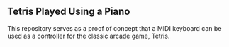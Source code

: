 ## Tetris Played Using a Piano
This repository serves as a proof of concept that a MIDI keyboard can be used as a controller for the classic arcade game, Tetris.
